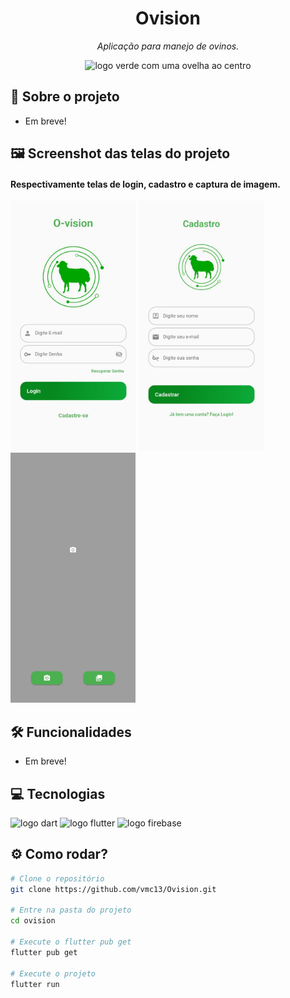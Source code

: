 <h1 align="center">
  Ovision
</h1>

<p align="center"><i>Aplicação para manejo de ovinos.</i></p>
<div align="center">
  <img width="200" src="/images/logo_github.png" alt="logo verde com uma ovelha ao centro"/>
</div>

## 🎯 Sobre o projeto
- Em breve!

## 🖼 Screenshot das telas do projeto
<div>
  <h4>Respectivamente telas de login, cadastro e captura de imagem.</h4>
  <img height="400" src="/images/github/tela_login.jpeg"/>
  <img height="400" src="/images/github/tela_cadastro.jpeg"/>
  <img height="400" src="/images/github/tela_captura.jpeg">
</div>

## 🛠️ Funcionalidades
- Em breve!


## 💻 Tecnologias
<p display="inline-block">
<img width="50" src="https://avatars.githubusercontent.com/u/1609975?s=280&v=4" alt="logo dart"/>
<img width="50" src="https://play-lh.googleusercontent.com/eki1dtAr9RJ0yCIr21NdUkeUNzJCDv2roDIC57Byqt-dnVv-lqRkHTlGI0xtaD_SVfE=s256-rw" alt="logo flutter"/>
<img width="50" src="https://firebaseopensource.com/logo-small.png" alt="logo firebase"/>
</p>

## ⚙️ Como rodar?
 ```bash
 # Clone o repositório
 git clone https://github.com/vmc13/Ovision.git

# Entre na pasta do projeto
 cd ovision

# Execute o flutter pub get
 flutter pub get

# Execute o projeto
 flutter run
 ```

